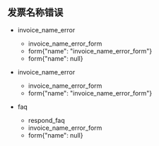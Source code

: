 ## 发票名称错误
* invoice_name_error
  - invoice_name_error_form
  - form{"name": "invoice_name_error_form"}
  - form{"name": null}
  <!-- - utter_is_help -->

* invoice_name_error
  - invoice_name_error_form
  - form{"name": "invoice_name_error_form"}
* faq
  - respond_faq
  - invoice_name_error_form
  - form{"name": null}